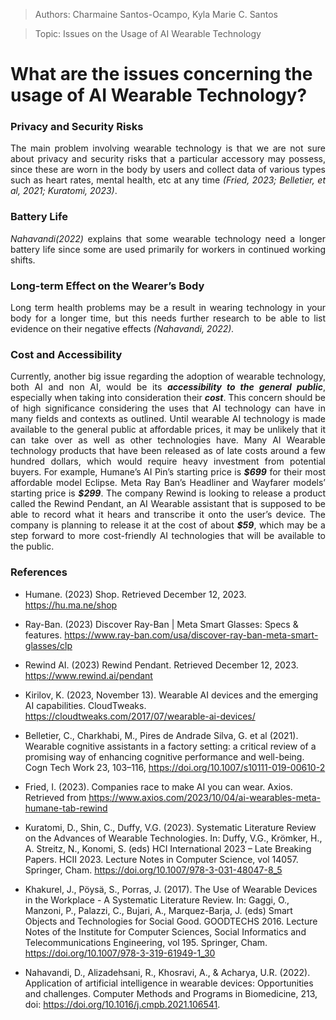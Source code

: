 >Authors: Charmaine Santos-Ocampo, Kyla Marie C. Santos

>Topic: Issues on the Usage of AI Wearable Technology

# What are the issues concerning the usage of AI Wearable Technology?

### Privacy and Security Risks
<p align="Justify">The main problem involving wearable technology is that we are not sure about privacy and security risks that a particular accessory may possess, since these are worn in the body by users and collect data of various types such as heart rates, mental health, etc at any time <em>(Fried, 2023; Belletier, et al, 2021; Kuratomi, 2023)</em>.
</p>

### Battery Life
<p align="Justify"> <em>Nahavandi(2022)</em> explains that some wearable technology need a longer battery life since some are used primarily for workers in continued working shifts.
</p>

### Long-term Effect on the Wearer’s Body 
<p align="Justify">Long term health problems may be a result in wearing technology in your body for a longer time, but this needs further research to be able to list evidence on their negative effects <em>(Nahavandi, 2022).</em>
</p>

### Cost and Accessibility
<p align="Justify">Currently, another big issue regarding the adoption of wearable technology, both AI and non AI, would be its <em><b>accessibility to the general public</b></em>, especially when taking into consideration their <em><b>cost</b></em>. This concern should be of high significance considering the uses that AI technology can have in many fields and contexts as outlined. Until wearable AI technology is made available to the general public at affordable prices, it may be unlikely that it can take over as well as other technologies have.
Many AI Wearable technology products that have been released as of late costs around a few hundred dollars, which would require heavy investment from potential buyers. 
For example, Humane’s AI Pin’s starting price is <em><b>$699</b></em> for their most affordable model Eclipse.
Meta Ray Ban’s Headliner and Wayfarer models’ starting price is <em><b>$299</b></em>.
The company Rewind is looking to release a product called the Rewind Pendant, an AI Wearable assistant that is supposed to be able to record what it hears and transcribe it onto the user’s device. The company is planning to release it at the cost of about <em><b>$59</b></em>, which may be a step forward to more cost-friendly AI technologies that will be available to the public.
</p>

### References

- Humane. (2023) Shop. Retrieved December 12, 2023. https://hu.ma.ne/shop

- Ray-Ban. (2023) Discover Ray-Ban | Meta Smart Glasses: Specs & features. https://www.ray-ban.com/usa/discover-ray-ban-meta-smart-glasses/clp

- Rewind AI. (2023) Rewind Pendant. Retrieved December 12, 2023. https://www.rewind.ai/pendant 

- Kirilov, K. (2023, November 13). Wearable AI devices and the emerging AI capabilities. CloudTweaks. https://cloudtweaks.com/2017/07/wearable-ai-devices/

- Belletier, C., Charkhabi, M., Pires de Andrade Silva, G. et al (2021). Wearable cognitive assistants in a factory setting: a critical review of a promising way of enhancing cognitive performance and well-being. Cogn Tech Work 23, 103–116, https://doi.org/10.1007/s10111-019-00610-2 

- Fried, I. (2023). Companies race to make AI you can wear. Axios. Retrieved from https://www.axios.com/2023/10/04/ai-wearables-meta-humane-tab-rewind

- Kuratomi, D., Shin, C., Duffy, V.G. (2023). Systematic Literature Review on the Advances of Wearable Technologies. In: Duffy, V.G., Krömker, H., A. Streitz, N., Konomi, S. (eds) HCI International 2023 – Late Breaking Papers. HCII 2023. Lecture Notes in Computer Science, vol 14057. Springer, Cham. https://doi.org/10.1007/978-3-031-48047-8_5 

- Khakurel, J., Pöysä, S., Porras, J. (2017). The Use of Wearable Devices in the Workplace - A Systematic Literature Review. In: Gaggi, O., Manzoni, P., Palazzi, C., Bujari, A., Marquez-Barja, J. (eds) Smart Objects and Technologies for Social Good. GOODTECHS 2016. Lecture Notes of the Institute for Computer Sciences, Social Informatics and Telecommunications Engineering, vol 195. Springer, Cham. https://doi.org/10.1007/978-3-319-61949-1_30

- Nahavandi, D., Alizadehsani, R., Khosravi, A., & Acharya, U.R. (2022). Application of artificial intelligence in wearable devices: Opportunities and challenges. Computer Methods and Programs in Biomedicine,  213, doi: https://doi.org/10.1016/j.cmpb.2021.106541. 
